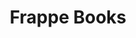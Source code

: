 ---
codehost: https://github.com/https://github.com/frappe/books
facebook: https://facebook.com/ERPNext
logohandle: frappebooks
sort: frappebooks
title: Frappe Books
twitter: https://x.com/erpnext
website: https://frappebooks.com/
---